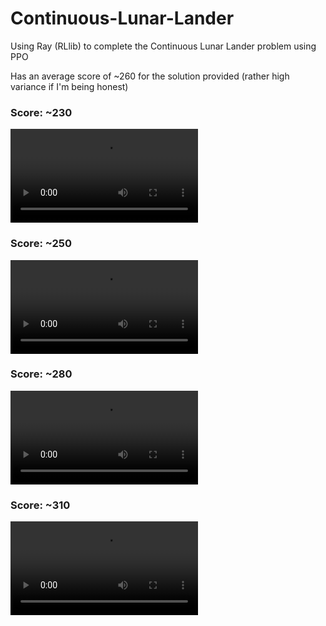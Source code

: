 # Continuous-Lunar-Lander
Using Ray (RLlib) to complete the Continuous Lunar Lander problem using PPO

Has an average score of ~260 for the solution provided (rather high variance if I'm being honest)

### Score: ~230
<video controls src="video/ContinuousLunarLander-230.mp4" title="Title"></video>

### Score: ~250
<video controls src="video/ContinuousLunarLander-250.mp4" title="Title"></video>

### Score: ~280
<video controls src="video/ContinuousLunarLander-279.mp4" title="Title"></video>

### Score: ~310
<video controls src="video/ContinuousLunarLander-311.mp4" title="Title"></video>
